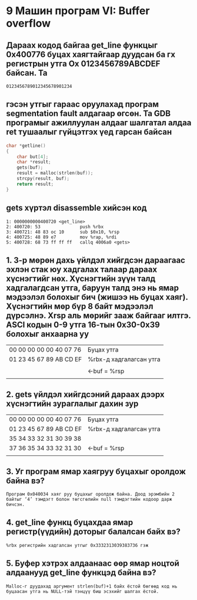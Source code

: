 # 9 Машин програм VI: Buffer overflow

## Дараах кодод байгаа get_line функцыг 0х400776 буцах хаягтайгаар дуудсан ба гх регистрын утга Ох 0123456789ABCDEF байсан. Та

```text
0123456789012345678901234
```

## гэсэн утгыг гараас оруулахад програм segmentation fault алдагаар өгсөн. Та GDB програмыг ажиллуулан алдааг шалгатал алдаа ret тушаалыг гүйцэтгэх үед гарсан байсан

```c
char *getline()
{
    char but[4];
    char *result;
    gets(buf);
    result = malloc(strlen(buf)); 
    strcpy(result, buf);
    return result;
}
```

## gets хүртэл disassemble хийсэн код

```text
1: 0000000000400720 <get_line> 
2: 400720: 53               push %rbx
3: 400721: 48 83 ос 10      sub $0x10, %rsp 
4: 400725: 48 89 e7         mov %rap, %rdi
5: 400728: 68 73 ff ff ff   callq 4006a0 <gets>
```

## 1. 3-р мөрөн дахь үйлдэл хийгдсэн дараагаас эхлэн стак юу хадгалах талаар дараах хүснэгтийг нөх. Хүснэгтийн зүүн талд хадгалагдсан утга, баруун талд энэ нь ямар мэдээлэл болохыг бич (жишээ нь буцах хаяг). Хүснэгтийн мөр бүр 8 байт мэдээлэл дүрсэлнэ. Хrsp аль мөрийг зааж байгааг илтгэ. AЅСI кодын 0-9 утга 16-тын 0х30-0х39 болохыг анхаарна уу

 |                         |                          |
 | ----------------------- | ------------------------ |
 | 00 00 00 00 00 40 07 76 | Буцах утга               |
 | 01 23 45 67 89 AB CD EF | %rbx-д хадгалагсан утга  |
 |                         |                          |
 |                         | <-buf = %rsp             |
 |                         |                          |

## 2. gets үйлдэл хийгдсэний дараах дээрх хүснэгтийн зураглалыг дахин зур

 |                         |                          |
 | ----------------------- | ------------------------ |
 | 00 00 00 00 00 40 07 76 | Буцах утга               |
 | 01 23 45 67 89 AB CD EF | %rbx-д хадгалагсан утга  |
 | 35 34 33 32 31 30 39 38 |                          |
 | 37 36 35 34 33 32 31 30 | <-buf = %rsp             |
 |                         |                          |

## 3. Уг програм ямар хаягруу буцахыг оролдож байна вэ?

```text
Програм 0x040034 хаяг руу буцахыг оролдож байна. Доод эрэмбийн 2 байтыг ‘4’ тэмдэгт болон төгсгөлийн null тэмдэгтийн кодоор дарж бичсэн.
```

## 4. get_line функц буцахдаа ямар регистр(үүдийн) доторыг балалсан байх вэ?

```text
%rbx регистрийн хадгалсан утгыг 0x3332313039383736 гэж
```

## 5. Буфер хэтрэх алдаанаас өөр ямар ноцтой алдаанууд get_line функцэд байна вэ?

```text
Malloc-г дуудахад аргумент strlen(buf)+1 байх ёстой бөгөөд код нь буцаасан утга нь NULL-тэй тэнцүү биш эсэхийг шалгах ёстой.
```
